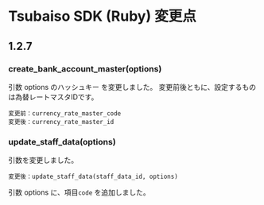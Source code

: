 # Tsubaiso SDK (Ruby) 変更点
## 1.2.7

### create_bank_account_master(options)
引数 options のハッシュキー を変更しました。
変更前後ともに、設定するものは為替レートマスタIDです。

    変更前：currency_rate_master_code
    変更後：currency_rate_master_id

### update_staff_data(options)
引数を変更しました。

    変更後：update_staff_data(staff_data_id, options)

引数 options に、項目`code` を追加しました。

